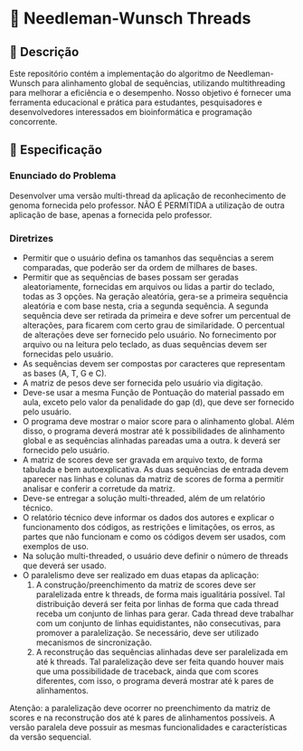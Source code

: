 # 🧬 Needleman-Wunsch Threads

## 📜 Descrição
Este repositório contém a implementação do algoritmo de Needleman-Wunsch para alinhamento global de sequências, utilizando multithreading para melhorar a eficiência e o desempenho. Nosso objetivo é fornecer uma ferramenta educacional e prática para estudantes, pesquisadores e desenvolvedores interessados em bioinformática e programação concorrente.

## 📜 Especificação 

### Enunciado do Problema
Desenvolver uma versão multi-thread da aplicação de reconhecimento de genoma fornecida pelo professor. NÃO É PERMITIDA a utilização de outra aplicação de base, apenas a fornecida pelo professor.

### Diretrizes
- Permitir que o usuário defina os tamanhos das sequências a serem comparadas, que poderão ser da ordem de milhares de bases.
- Permitir que as sequências de bases possam ser geradas aleatoriamente, fornecidas em arquivos ou lidas a partir do teclado, todas as 3 opções. Na geração aleatória, gera-se a primeira sequência aleatória e com base nesta, cria a segunda sequência. A segunda sequência deve ser retirada da primeira e deve sofrer um percentual de alterações, para ficarem com certo grau de similaridade. O percentual de alterações deve ser fornecido pelo usuário. No fornecimento por arquivo ou na leitura pelo teclado, as duas sequências devem ser fornecidas pelo usuário.
- As sequências devem ser compostas por caracteres que representam as bases (A, T, G e C).
- A matriz de pesos deve ser fornecida pelo usuário via digitação.
- Deve-se usar a mesma Função de Pontuação do material passado em aula, exceto pelo valor da penalidade do gap (d), que deve ser fornecido pelo usuário.
- O programa deve mostrar o maior score para o alinhamento global. Além disso, o programa deverá mostrar até k possibilidades de alinhamento global e as sequências alinhadas pareadas uma a outra. k deverá ser fornecido pelo usuário.
- A matriz de scores deve ser gravada em arquivo texto, de forma tabulada e bem autoexplicativa. As duas sequências de entrada devem aparecer nas linhas e colunas da matriz de scores de forma a permitir analisar e conferir a corretude da matriz.
- Deve-se entregar a solução multi-threaded, além de um relatório técnico.
- O relatório técnico deve informar os dados dos autores e explicar o funcionamento dos códigos, as restrições e limitações, os erros, as partes que não funcionam e como os códigos devem ser usados, com exemplos de uso.
- Na solução multi-threaded, o usuário deve definir o número de threads que deverá ser usado.
- O paralelismo deve ser realizado em duas etapas da aplicação:
  1. A construção/preenchimento da matriz de scores deve ser paralelizada entre k threads, de forma mais igualitária possível. Tal distribuição deverá ser feita por linhas de forma que cada thread receba um conjunto de linhas para gerar. Cada thread deve trabalhar com um conjunto de linhas equidistantes, não consecutivas, para promover a paralelização. Se necessário, deve ser utilizado mecanismos de sincronização.
  2. A reconstrução das sequências alinhadas deve ser paralelizada em até k threads. Tal paralelização deve ser feita quando houver mais que uma possibilidade de traceback, ainda que com scores diferentes, com isso, o programa deverá mostrar até k pares de alinhamentos.

Atenção: a paralelização deve ocorrer no preenchimento da matriz de scores e na reconstrução dos até k pares de alinhamentos possíveis. A versão paralela deve possuir as mesmas funcionalidades e características da versão sequencial.
